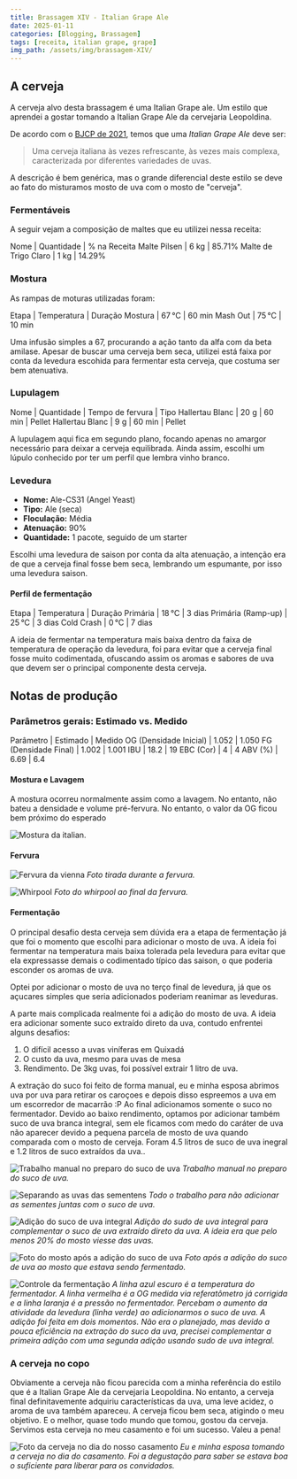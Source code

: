 ```yaml
---
title: Brassagem XIV - Italian Grape Ale
date: 2025-01-11
categories: [Blogging, Brassagem]
tags: [receita, italian grape, grape]
img_path: /assets/img/brassagem-XIV/
---
```



## A cerveja

A cerveja alvo desta brassagem é uma Italian Grape ale. Um estilo que aprendei a gostar tomando a Italian Grape Ale da cervejaria Leopoldina.

De acordo com o [BJCP de 2021](https://bjcp-brasil.github.io/bjcp-2021-pt-br/), temos que uma *Italian Grape Ale* deve ser:

> Uma cerveja italiana às vezes refrescante, às vezes mais complexa, caracterizada por diferentes variedades de uvas.

A descrição é bem genérica, mas o grande diferencial deste estilo se deve ao fato do misturamos mosto de uva com o mosto de "cerveja".

### Fermentáveis

A seguir vejam a composição de maltes que eu utilizei nessa receita:

Nome | Quantidade | % na Receita
Malte Pilsen | 6 kg | 85.71%
Malte de Trigo Claro | 1 kg | 14.29%

### Mostura

As rampas de moturas utilizadas foram:

Etapa | Temperatura | Duração
Mostura | 67 °C | 60 min
Mash Out | 75 °C | 10 min

Uma infusão simples a 67, procurando a ação tanto da alfa com da beta amilase. Apesar de buscar uma cerveja bem seca, utilizei está faixa por conta da levedura escohida para fermentar esta cerveja, que costuma ser bem atenuativa.

### Lupulagem

Nome | Quantidade | Tempo de fervura | Tipo
Hallertau Blanc | 20 g | 60 min | Pellet
Hallertau Blanc | 9 g | 60 min | Pellet

A lupulagem aqui fica em segundo plano, focando apenas no amargor necessário para deixar a cerveja equilibrada. Ainda assim, escolhi um lúpulo conhecido por ter um perfil que lembra vinho branco.

### Levedura 

* **Nome:** Ale-CS31 (Angel Yeast) 
* **Tipo:** Ale (seca) 
* **Floculação:** Média 
* **Atenuação:** 90% 
* **Quantidade:** 1 pacote, seguido de um starter

Escolhi uma levedura de saison por conta da alta atenuação, a intenção era de que a cerveja final fosse bem seca, lembrando um espumante, por isso uma levedura saison. 

#### Perfil de fermentação

Etapa | Temperatura | Duração
Primária | 18 °C | 3 dias
Primária (Ramp-up) | 25 °C | 3 dias
Cold Crash | 0 °C | 7 dias

A ideia de fermentar na temperatura mais baixa dentro da faixa de temperatura de operação da levedura, foi para evitar que a cerveja final fosse muito codimentada, ofuscando assim os aromas e sabores de uva que devem ser o principal componente desta cerveja.


## Notas de produção

### Parâmetros gerais: Estimado vs. Medido

Parâmetro | Estimado | Medido
OG (Densidade Inicial) | 1.052 | 1.050
FG (Densidade Final) | 1.002 | 1.001
IBU | 18.2 | 19
EBC (Cor) | 4 | 4
ABV (%) | 6.69 | 6.4

#### Mostura e Lavagem

A mostura ocorreu normalmente assim como a lavagem. No entanto, não bateu a densidade e volume pré-fervura. No entanto,
o valor da OG ficou bem próximo do esperado

![Mostura da italian](mostura.jpg).

#### Fervura

![Fervura da vienna](fervura.jpg)
_Foto tirada durante a fervura._

![Whirpool](whirpool.jpg)
_Foto do whirpool ao final da fervura._

#### Fermentação

O principal desafio desta cerveja sem dúvida era a etapa de fermentação já que foi o momento que escolhi para adicionar o mosto de uva.
A ideia foi fermentar na temperatura mais baixa tolerada pela levedura para evitar que ela expressasse demais o codimentado típico das saison, o que poderia esconder os aromas de uva.

Optei por adicionar o mosto de uva no terço final de levedura, já que os açucares simples que seria adicionados poderiam reanimar as leveduras.

A parte mais complicada realmente foi a adição do mosto de uva. A ideia era adicionar somente suco extraído direto da uva, contudo enfrentei alguns desafios:

1. O difícil acesso a uvas viníferas em Quixadá
2. O custo da uva, mesmo para uvas de mesa
3. Rendimento. De 3kg uvas, foi possível extrair 1 litro de uva.

A extração do suco foi feito de forma manual, eu e minha esposa abrimos uva por uva para retirar os caroçoes e depois disso espreemos a uva em um escorredor de macarrão :P
Ao final adicionamos somente o suco no fermentador. Devido ao baixo rendimento, optamos por adicionar também suco de uva branca integral, sem ele ficamos com medo do
caráter de uva não aparecer devido a pequena parcela de mosto de uva quando comparada com o mosto de cerveja.  Foram 4.5 litros de suco de uva inegral e 1.2 litros de suco extraídos da uva..


![Trabalho manual no preparo do suco de uva](uva1.jpg)
_Trabalho manual no preparo do suco de uva._

![Separando as uvas das sementens](uva2.jpg)
_Todo o trabalho para não adicionar as sementes juntas com o suco de uva._

![Adição do suco de uva integral](suco_de_uva.jpg)
_Adição do sudo de uva integral para complementar o suco de uva extraído direto da uva. A ideia era que pelo menos 20% do mosto viesse das uvas._

![Foto do mosto após a adição do suco de uva](pos_adicao.jpg)
_Foto após a adição do suco de uva ao mosto que estava sendo fermentado._

![Controle da fermentação](fermentacao.png)
_A linha azul escuro é a temperatura do fermentador. A linha vermelha é a OG medida via referatômetro já corrigida e a linha laranja é a pressão no fermentador.
Percebam o aumento da atividade da levedura (linha verde) ao adicionarmos o suco de uva. A adição foi feita em dois momentos. Não era o planejado, mas devido a pouca eficiência
na extração do suco da uva, precisei complementar a primeira adição com uma segunda adição usando sudo de uva integral._

### A cerveja no copo

Obviamente a cerveja não ficou parecida com a minha referência do estilo que é a Italian Grape Ale da cervejaria Leopoldina.
No entanto, a cerveja final definitavemente adquiriu características da uva, uma leve acidez, o aroma de uva também apareceu.
A cerveja ficou bem seca, atigindo o meu objetivo. E o melhor, quase todo mundo que tomou, gostou da cerveja. Servimos esta
cerveja no meu casamento e foi um sucesso. Valeu a pena!

![Foto da cerveja no dia do nosso casamento](a_cerveja.jpg)
_Eu e minha esposa tomando a cerveja no dia do casamento. Foi a degustação para saber se estava boa o suficiente para liberar para os convidados._
